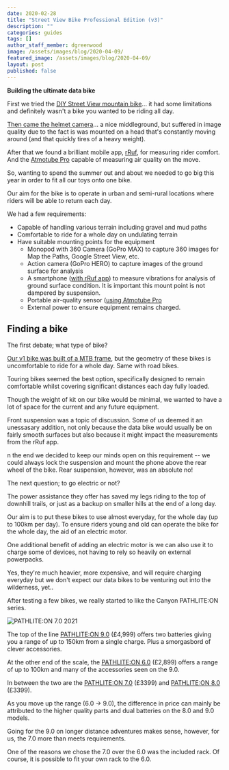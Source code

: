 ```yaml
---
date: 2020-02-28
title: "Street View Bike Professional Edition (v3)"
description: ""
categories: guides
tags: []
author_staff_member: dgreenwood
image: /assets/images/blog/2020-04-09/
featured_image: /assets/images/blog/2020-04-09/
layout: post
published: false
---
```


**Building the ultimate data bike**

First we tried the [DIY Street View mountain bike](/blog/2019/diy-street-view-bike-tours/)... it had some limitations and definitely wasn't a bike you wanted to be riding all day.

[Then came the helmet camera](/blog/2020/diy-street-view-bike-v2/)... a nice middleground, but suffered in image quality due to the fact is was mounted on a head that's constantly moving around (and that quickly tires of a heavy weight).

After that we found a brilliant mobile app, [rRuf](/blog/2021/measuring-condition-cycle-paths-phone), for measuring rider comfort. And the [Atmotube Pro]((/blog/2021/measuring-air-quality-portable-part-2)) capable of measuring air quality on the move.

So, wanting to spend the summer out and about we needed to go big this year in order to fit all our toys onto one bike.

Our aim for the bike is to operate in urban and semi-rural locations where riders will be able to return each day.

We had a few requirements:

* Capable of handling various terrain including gravel and mud paths
* Comfortable to ride for a whole day on undulating terrain
* Have suitable mounting points for the equipment
	* Monopod with 360 Camera (GoPro MAX) to capture 360 images for Map the Paths, Google Street View, etc.
	* Action camera (GoPro HERO) to capture images of the ground surface for analysis
	* A smartphone ([with rRuf app](/blog/2021/measuring-condition-cycle-paths-phone)) to measure vibrations for analysis of ground surface condition. It is important this mount point is not dampered by suspension.
	* Portable air-quality sensor ([using Atmotube Pro](/blog/2021/measuring-air-quality-portable-part-2)
	* External power to ensure equipment remains charged.

## Finding a bike

The first debate; what type of bike?

[Our v1 bike was built of a MTB frame](blog/2019/diy-street-view-bike-tours/), but the geometry of these bikes is uncomfortable to ride for a whole day. Same with road bikes.

Touring bikes seemed the best option, specifically designed to remain comfortable whilst covering significant distances each day fully loaded.

Though the weight of kit on our bike would be minimal, we wanted to have a lot of space for the current and any future equipment.

Front suspension was a topic of discussion. Some of us deemed it an unessasary addition, not only because the data bike would usually be on fairly smooth surfaces but also because it might impact the measurements from the rRuf app. 

n the end we decided to keep our minds open on this requirement -- we could always lock the suspension and mount the phone above the rear wheel of the bike. Rear suspension, however, was an absolute no!

The next question; to go electric or not?

The power assistance they offer has saved my legs riding to the top of downhill trails, or just as a backup on smaller hills at the end of a long day.

Our aim is to put these bikes to use almost everyday, for the whole day (up to 100km per day). To ensure riders young and old can operate the bike for the whole day, the aid of an electric motor.

One additional benefit of adding an electric motor is we can also use it to charge some of devices, not having to rely so heavily on external powerpacks.

Yes, they're much heavier, more expensive, and will require charging everyday but we don't expect our data bikes to be venturing out into the wilderness, yet..

After testing a few bikes, we really started to like the Canyon PATHLITE:ON series.

<img class="img-fluid" src="/assets/images/blog/2020-02-28/full_2021_pathlite-on-7.jpg" alt="PATHLITE:ON 7.0 2021" title="PATHLITE:ON 7.0 2021" />

The top of the line [PATHLITE:ON 9.0](https://www.canyon.com/en-gb/electric-bikes/electric-touring-bikes/pathlite-on/pathlite-on-9.0/2343.html) (£4,999) offers two batteries giving you a range of up to 150km from a single charge. Plus a smorgasbord of clever accessories.

At the other end of the scale, the [PATHLITE:ON 6.0](https://www.canyon.com/en-gb/electric-bikes/electric-touring-bikes/pathlite-on/pathlite-on-6/2799.html) (£2,899) offers a range of up to 100km and many of the accessories seen on the 9.0. 

In between the two are the [PATHLITE:ON 7.0](https://www.canyon.com/en-gb/electric-bikes/electric-touring-bikes/pathlite-on/pathlite-on-7/2800.html) (£3399) and [PATHLITE:ON 8.0](https://www.canyon.com/en-gb/electric-bikes/electric-touring-bikes/pathlite-on/pathlite-on-8.0/2342.html) (£3399). 

As you move up the range (6.0 -> 9.0), the difference in price can mainly be attributed to the higher quality parts and dual batteries on the 8.0 and 9.0 models.

Going for the 9.0 on longer distance adventures makes sense, however, for us, the 7.0 more than meets requirements.

One of the reasons we chose the 7.0 over the 6.0 was the included rack. Of course, it is possible to fit your own rack to the 6.0.



